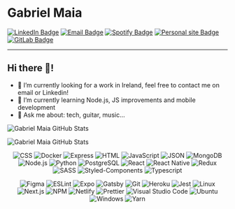 
# Gabriel Maia

[![LinkedIn Badge](https://img.shields.io/badge/LinkedIn-black?style=flat-square&labelColor=2867B2&logo=Linkedin&logoColor=white&link=https://www.linkedin.com/in/gabrielmaiaf/)](https://www.linkedin.com/in/gabrielmaiaf/)
[![Email Badge](https://img.shields.io/badge/Email-black?style=flat-square&labelColor=0072C6&logo=microsoft-outlook&logoColor=white&link=mailto:gabrielmaiaf@outlook.com)](mailto:gabrielmaiaf@outlook.com)
[![Spotify Badge](https://img.shields.io/badge/Spotify-black?style=flat-square&labelColor=191414&logo=Spotify&logoColor=1DB954&link=https://open.spotify.com/user/bielmaia?si=5pCniKwHRia7F6s2YhbtOQ)](https://open.spotify.com/user/bielmaia?si=5pCniKwHRia7F6s2YhbtOQ)
[![Personal site Badge](https://img.shields.io/badge/Site-black?style=flat-square&labelColor=FAFBFB&logo=Netlify&logoColor=4B9CBF&link=https://gabrielmaia.dev)](https://gabrielmaia.dev)
[![GitLab Badge](https://img.shields.io/badge/GitLab-black?style=flat-square&labelColor=FCA326&logo=GitLab&logoColor=E24329&link=https://gitlab.com/gabrielmaiaf)](https://gitlab.com/gabrielmaiaf)

---
## Hi there 👋!

- 🔭 I’m currently looking for a work in Ireland, feel free to contact me on email or Linkedin!
- 🌱 I’m currently learning Node.js, JS improvements and mobile development
- 💬 Ask me about: tech, guitar, music...

![Gabriel Maia GitHub Stats](https://github-readme-stats.gabrielmaiaf.vercel.app/api?username=gabrielmaiaf&show_icons=true&bg_color=1b1f23&text_color=fafbfc&icon_color=34d058&title_color=34d058&cache_seconds=1800&hide_border=true&count_private=true
)

![Gabriel Maia GitHub Stats](https://github-readme-stats.gabrielmaiaf.vercel.app/api/top-langs/?username=gabrielmaiaf&show_icons=true&bg_color=1b1f23&text_color=fafbfc&icon_color=34d058&title_color=34d058&cache_seconds=1800&hide_border=true&count_private=true&layout=compact&langs_count=8
)
<br />
<p align="center">
  <img alt="CSS" src="https://img.shields.io/badge/-CSS-fff?style=flat-square&logo=CSS3&logoColor=264de4" title="CSS" />
  <img alt="Docker" src="https://img.shields.io/badge/-Docker-fff?style=flat-square&logo=Docker&logoColor=0db7ed" title="Docker" />
  <img alt="Express" src="https://img.shields.io/badge/-Express-fff?style=flat-square&logo=Express&logoColor=000" title="Express" />
  <img alt="HTML" src="https://img.shields.io/badge/-HTML-fff?style=flat-square&logo=HTML5&logoColor=e34f26" title="HTML" />
  <img alt="JavaScript" src="https://img.shields.io/badge/-JavaScript-fff?style=flat-square&logo=JavaScript&logoColor=f0db4f" title="JavaScript" />
  <img alt="JSON" src="https://img.shields.io/badge/-JSON-fff?style=flat-square&logo=json&logoColor=1a1a1a" title="JSON" />
  <img alt="MongoDB" src="https://img.shields.io/badge/-MongoDB-fff?style=flat-square&logo=Mongodb&logoColor=4FAA41" title="MongoDB" />
  <img alt="Node.js" src="https://img.shields.io/badge/-Node.js-fff?style=flat-square&logo=node.js&logoColor=4FAA41" title="Node.js" />
  <img alt="Python" src="https://img.shields.io/badge/-Python-fff?style=flat-square&logo=Python&logoColor=4B8BBE" title="Python" />
  <img alt="PostgreSQL" src="https://img.shields.io/badge/-PostgreSQL-fff?style=flat-square&logo=Postgresql&logoColor=336791" title="PostgreSQL" />
  <img alt="React" src="https://img.shields.io/badge/-React-fff?style=flat-square&logo=React&logoColor=61DBFB" title="React" />
  <img alt="React Native" src="https://img.shields.io/badge/-React Native-fff?style=flat-square&logo=React&logoColor=61DBFB" title="React Native" />
  <img alt="Redux" src="https://img.shields.io/badge/-Redux-fff?style=flat-square&logo=Redux&logoColor=764abc" title="Redux" />
  <img alt="SASS" src="https://img.shields.io/badge/-SASS-fff?style=flat-square&logo=SASS&logoColor=cc6699" title="SASS" />
  <img alt="Styled-Components" src="https://img.shields.io/badge/-styledcomponents-fff?style=flat-square&logo=styled-components&logoColor=cc6699" title="Styled-Components" />
  <img alt="Typescript" src="https://img.shields.io/badge/-Typescript-fff?style=flat-square&logo=Typescript&logoColor=007acc" title="Typescript" />
</p>
<p align="center">
  <img alt="Figma" src="https://img.shields.io/badge/-Figma-fff?fff&style=flat-square&logo=figma&logoColor=f24e1e" title="Figma" />
  <img alt="ESLint" src="https://img.shields.io/badge/-ESLint-fff?style=flat-square&logo=ESLint&logoColor=4b32c3" title="ESLint" />
  <img alt="Expo" src="https://img.shields.io/badge/-Expo-fff?style=flat-square&logo=Expo&logoColor=000020" title="Expo" />
	<img alt="Gatsby" src="https://img.shields.io/badge/-Gatsby-fff?style=flat-square&logo=Gatsby&logoColor=663399" title="Gatsby" />
	<img alt="Git" src="https://img.shields.io/badge/-Git-fff?style=flat-square&logo=git" title="Git" />
	<img alt="Heroku" src="https://img.shields.io/badge/-Heroku-fff?style=flat-square&logo=Heroku&logoColor=430098" title="Heroku" />
	<img alt="Jest" src="https://img.shields.io/badge/-Jest-fff?style=flat-square&logo=jest&logoColor=944058" title="Jest" />
	<img alt="Linux" src="https://img.shields.io/badge/-Linux-fff?style=flat-square&logo=Linux&logoColor=000" title="Linux" />
	<img alt="Next.js" src="https://img.shields.io/badge/-Next.js-fff?style=flat-square&logo=Next.js&logoColor=000" title="Next.js" />
	<img alt="NPM" src="https://img.shields.io/badge/-NPM-fff?style=flat-square&logo=npm" title="NPM" />
	<img alt="Netlify" src="https://img.shields.io/badge/-Netlify-fff?style=flat-square&logo=Netlify&logoColor=4B9CBF" title="Netlify" />
	<img alt="Prettier" src="https://img.shields.io/badge/-Prettier-fff?style=flat-square&logo=Prettier" title="Prettier" />
  <img alt="Visual Studio Code" src="https://img.shields.io/badge/-Visual%20Studio%20Code-fff?style=flat-square&logo=visual-studio-code&logoColor=007ACC" title="Visual Studio Code" />
	<img alt="Ubuntu" src="https://img.shields.io/badge/-Ubuntu-fff?style=flat-square&logo=Ubuntu" title="Ubuntu" />
  <img alt="Windows" src="https://img.shields.io/badge/-Windows-fff?style=flat-square&logo=windows&logoColor=0078d6" title="Windows" />
  <img alt="Yarn" src="https://img.shields.io/badge/-Yarn-fff?style=flat-square&logo=Yarn&logoColor=2c8ebb" title="Yarn" />
</p>
